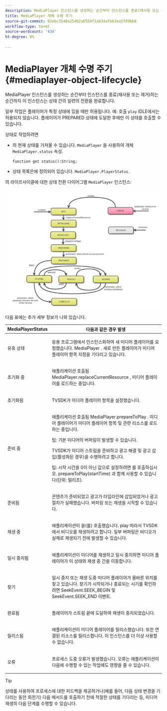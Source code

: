 ```yaml
---
description: MediaPlayer 인스턴스를 생성하는 순간부터 인스턴스를 종료(재사용 또는 제거)하는 순간까지 이 인스턴스는 상태 간의 일련의 전환을 완료합니다.
title: MediaPlayer 개체 수명 주기
source-git-commit: 02ebc3548a254b2a6554f1ab34afbb3ea5f09bb8
workflow-type: tm+mt
source-wordcount: '434'
ht-degree: 0%

---
```


# MediaPlayer 개체 수명 주기{#mediaplayer-object-lifecycle}

MediaPlayer 인스턴스를 생성하는 순간부터 인스턴스를 종료(재사용 또는 제거)하는 순간까지 이 인스턴스는 상태 간의 일련의 전환을 완료합니다.

일부 작업은 플레이어가 특정 상태에 있을 때만 허용됩니다. 예: 호출 `play` IDLE에서는 허용되지 않습니다. 플레이어가 PREPARED 상태에 도달한 후에만 이 상태를 호출할 수 있습니다.

상태로 작업하려면

* 의 현재 상태를 가져올 수 있습니다. `MediaPlayer` 을 사용하여 개체 `MediaPlayer.status` 속성.

  ```
  function get status():String;
  ```

* 상태 목록은에 정의되어 있습니다. `MediaPlayer.PlayerStatus`.

의 라이프사이클에 대한 상태 전환 다이어그램 `MediaPlayer` 인스턴스:
<!--<a id="fig_1C55DE3F186F4B36AFFDCDE90379534C"></a>-->

![](assets/player-state-transitions-diagram-flash-1_2_web.png)

다음 표에는 추가 세부 정보가 나와 있습니다.

<table id="table_426F0093E4214EA88CD72A7796B58DFD"> 
 <thead> 
  <tr> 
   <th colname="col1" class="entry"> <span class="codeph"> MediaPlayerStatus </span> </th> 
   <th colname="col2" class="entry"> 다음과 같은 경우 발생 </th> 
  </tr> 
 </thead>
 <tbody> 
  <tr> 
   <td colname="col1"> <span class="codeph"> 유휴 상태 </span> </td> 
   <td colname="col2"> <p> 응용 프로그램에서 인스턴스화하여 새 미디어 플레이어를 요청했습니다. <span class="codeph"> MediaPlayer </span>. 새로 만든 플레이어가 미디어 플레이어 항목 지정을 기다리고 있습니다. </p> </td> 
  </tr> 
  <tr> 
   <td colname="col1"> <span class="codeph"> 초기화 중 </span> </td> 
   <td colname="col2"> <p>애플리케이션 호출됨 <span class="codeph"> MediaPlayer.replaceCurrentResource </span>, 미디어 플레이어를 로드하는 중입니다. </p> </td> 
  </tr> 
  <tr> 
   <td colname="col1"> <span class="codeph"> 초기화됨 </span> </td> 
   <td colname="col2"> <p>TVSDK가 미디어 플레이어 항목을 설정했습니다. </p> </td> 
  </tr> 
  <tr> 
   <td colname="col1"> <span class="codeph"> 준비 중 </span> </td> 
   <td colname="col2"> <p>애플리케이션 호출됨 <span class="codeph"> MediaPlayer.prepareToPlay </span>. 미디어 플레이어가 미디어 플레이어 항목 및 관련 리소스를 로드하는 중입니다. </p> <p>팁: 기본 미디어의 버퍼링이 발생할 수 있습니다. </p> <p>TVSDK가 미디어 스트림을 준비하고 광고 해결 및 광고 삽입(활성화된 경우)을 수행하려고 합니다. </p> <p>팁: 시작 시간을 0이 아닌 값으로 설정하려면 를 호출하십시오. <span class="codeph"> prepareToPlay(startTime) </span> 과 함께 사용할 수 있습니다(단위: 밀리초). </p> </td> 
  </tr> 
  <tr> 
   <td colname="col1"> <span class="codeph"> 준비됨 </span> </td> 
   <td colname="col2"> <p>콘텐츠가 준비되었고 광고가 타임라인에 삽입되었거나 광고 절차가 실패했습니다. 버퍼링 또는 재생을 시작할 수 있습니다. </p> </td> 
  </tr> 
  <tr> 
   <td colname="col1"> <span class="codeph"> 재생 중 </span> </td> 
   <td colname="col2"> <p>애플리케이션이 을(를) 호출했습니다. <span class="codeph"> play </span>따라서 TVSDK에서 비디오를 재생하려고 합니다. 일부 버퍼링은 비디오가 실제로 재생되기 전에 발생할 수 있습니다. </p> </td> 
  </tr> 
  <tr> 
   <td colname="col1"> <span class="codeph"> 일시 중지됨 </span> </td> 
   <td colname="col2"> <p>애플리케이션이 미디어를 재생하고 일시 중지하면 미디어 플레이어가 이 상태와 재생 중 간을 이동합니다. </p> </td> 
  </tr> 
  <tr> 
   <td colname="col1"> <span class="codeph"> 찾기 </span> </td> 
   <td colname="col2"> <p>일시 중지 또는 재생 도중 미디어 플레이어가 올바른 위치를 찾고 있습니다. 찾기가 시작되거나 종료되는 시기를 확인하려면 <span class="codeph"> SeekEvent.SEEK_BEGIN </span> 및 <span class="codeph"> SeekEvent.SEEK_END </span> 이벤트. </p> </td> 
  </tr> 
  <tr> 
   <td colname="col1"> <span class="codeph"> 완료됨 </span> </td> 
   <td colname="col2"> <p>플레이어가 스트림 끝에 도달하여 재생이 중지되었습니다. </p> </td> 
  </tr> 
  <tr> 
   <td colname="col1"> <span class="codeph"> 릴리스됨 </span> </td> 
   <td colname="col2"> <p>애플리케이션이 미디어 플레이어를 릴리스했습니다. 또한 연결된 리소스를 릴리스합니다. 이 인스턴스를 더 이상 사용할 수 없습니다. </p> </td> 
  </tr> 
  <tr> 
   <td colname="col1"> <span class="codeph"> 오류 </span> </td> 
   <td colname="col2"> <p>프로세스 도중 오류가 발생했습니다. 오류는 애플리케이션이 다음에 수행할 수 있는 작업에도 영향을 줄 수 있습니다. </p> </td> 
  </tr> 
 </tbody> 
</table>

>[!TIP]
>
>상태를 사용하여 프로세스에 대한 피드백을 제공하거나(예를 들어, 다음 상태 변경을 기다리는 동안 회전기) 다음 메서드를 호출하기 전에 적절한 상태를 기다리는 등, 미디어 재생의 다음 단계를 수행할 수 있습니다.
